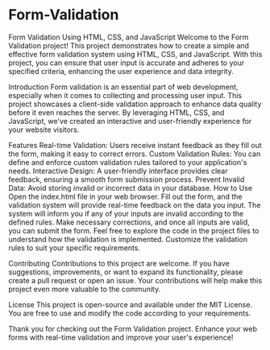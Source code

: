 # Form-Validation

Form Validation Using HTML, CSS, and JavaScript
Welcome to the Form Validation project! This project demonstrates how to create a simple and effective form validation system using HTML, CSS, and JavaScript. With this project, you can ensure that user input is accurate and adheres to your specified criteria, enhancing the user experience and data integrity.


Introduction
Form validation is an essential part of web development, especially when it comes to collecting and processing user input. This project showcases a client-side validation approach to enhance data quality before it even reaches the server. By leveraging HTML, CSS, and JavaScript, we've created an interactive and user-friendly experience for your website visitors.

Features
Real-time Validation: Users receive instant feedback as they fill out the form, making it easy to correct errors.
Custom Validation Rules: You can define and enforce custom validation rules tailored to your application's needs.
Interactive Design: A user-friendly interface provides clear feedback, ensuring a smooth form submission process.
Prevent Invalid Data: Avoid storing invalid or incorrect data in your database.
How to Use
Open the index.html file in your web browser.
Fill out the form, and the validation system will provide real-time feedback on the data you input.
The system will inform you if any of your inputs are invalid according to the defined rules.
Make necessary corrections, and once all inputs are valid, you can submit the form.
Feel free to explore the code in the project files to understand how the validation is implemented. Customize the validation rules to suit your specific requirements.


Contributing
Contributions to this project are welcome. If you have suggestions, improvements, or want to expand its functionality, please create a pull request or open an issue. Your contributions will help make this project even more valuable to the community.

License
This project is open-source and available under the MIT License. You are free to use and modify the code according to your requirements.

Thank you for checking out the Form Validation project. Enhance your web forms with real-time validation and improve your user's experience!
